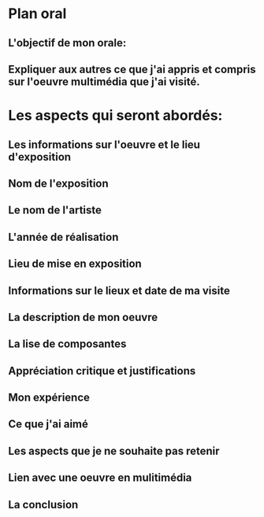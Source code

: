 # Plan oral

## L'objectif de mon orale:

## Expliquer aux autres ce que j'ai appris et compris sur l'oeuvre multimédia que j'ai visité.

# Les aspects qui seront abordés: 

## Les informations sur l'oeuvre et le lieu d'exposition

## Nom de l'exposition

## Le nom de l'artiste

## L'année de réalisation

## Lieu de mise en exposition

## Informations sur le lieux et date de ma visite

## La description de mon oeuvre

## La lise de composantes

## Appréciation critique et justifications

## Mon expérience

## Ce que j'ai aimé
 
## Les aspects que je ne souhaite pas retenir
 
## Lien avec une oeuvre en mulitimédia
 
## La conclusion
